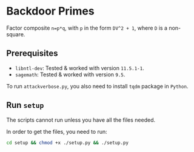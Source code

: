 # Backdoor Primes

Factor composite `n=p*q`, with `p` in the form `DV^2 + 1`, where `D` is a non-square.

## Prerequisites

- `libntl-dev`: Tested & worked with version `11.5.1-1`.
- `sagemath`: Tested & worked with version `9.5`.
  
To run `attackverbose.py`, you also need to install `tqdm` package in `Python`.

## Run `setup`

The scripts cannot run unless you have all the files needed.

In order to get the files, you need to run:

```bash
cd setup && chmod +x ./setup.py && ./setup.py
```
